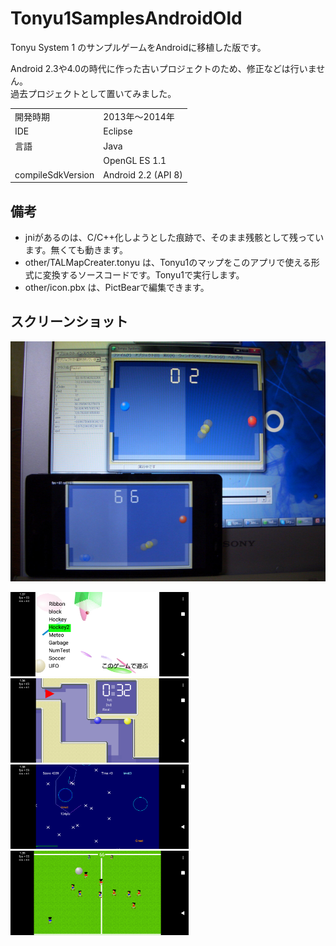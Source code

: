 # Tonyu1SamplesAndroidOld

Tonyu System 1 のサンプルゲームをAndroidに移植した版です。

Android 2.3や4.0の時代に作った古いプロジェクトのため、修正などは行いません。  
過去プロジェクトとして置いてみました。

|||
|-|-|
|開発時期|2013年～2014年|
|IDE|Eclipse|
|言語|Java|
||OpenGL ES 1.1|
|compileSdkVersion|Android 2.2 (API 8)|

## 備考

- jniがあるのは、C/C++化しようとした痕跡で、そのまま残骸として残っています。無くても動きます。
- other/TALMapCreater.tonyu は、Tonyu1のマップをこのアプリで使える形式に変換するソースコードです。Tonyu1で実行します。
- other/icon.pbx は、PictBearで編集できます。

## スクリーンショット

<img src="other/screenshot.jpg" width="512" height="384"><br>

<img src="other/screenshot2.png" width="285" height="135">&nbsp;<img src="other/screenshot3.png" width="285" height="135"><br>
<img src="other/screenshot4.png" width="285" height="135">&nbsp;<img src="other/screenshot5.png" width="285" height="135"><br>
